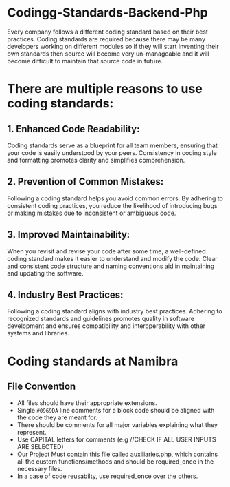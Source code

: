 # Codingg-Standards-Backend-Php
Every company follows a different coding standard based on their best practices. Coding standards are required because there may be many developers working on different modules so if they will start inventing their own standards then source will become very un-manageable and it will become difficult to maintain that source code in future.

# There are multiple reasons to use coding standards:

## 1. Enhanced Code Readability: 
Coding standards serve as a blueprint for all team members, ensuring that your code is easily understood by your peers. Consistency in coding style and formatting promotes clarity and simplifies comprehension.

## 2. Prevention of Common Mistakes: 
Following a coding standard helps you avoid common errors. By adhering to consistent coding practices, you reduce the likelihood of introducing bugs or making mistakes due to inconsistent or ambiguous code.

## 3. Improved Maintainability: 
When you revisit and revise your code after some time, a well-defined coding standard makes it easier to understand and modify the code. Clear and consistent code structure and naming conventions aid in maintaining and updating the software.

## 4. Industry Best Practices: 
Following a coding standard aligns with industry best practices. Adhering to recognized standards and guidelines promotes quality in software development and ensures compatibility and interoperability with other systems and libraries.

# Coding standards at Namibra
## File Convention
  + All files should have their appropriate extensions.
  + Single `#0969DA` line comments for a block code should be aligned with the code they are meant for. 
  + There should be comments for all major variables explaining what they represent.
  + Use CAPITAL letters for comments (e.g //CHECK IF ALL USER INPUTS ARE SELECTED)
  + Our Project Must contain this file called auxiliaries.php, which contains all the custom functions/methods and should be required_once in the necessary files.
  + In a case of code reusabilty, use required_once over the others.
